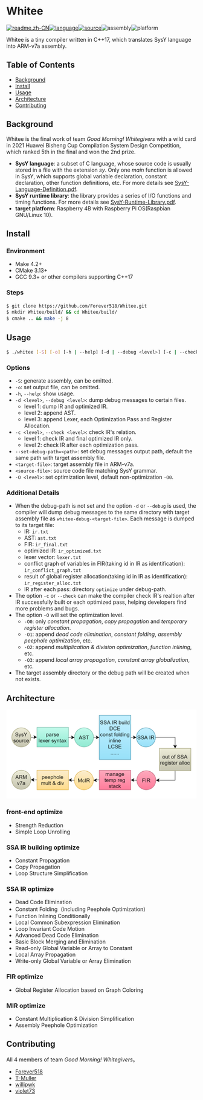 # Whitee

[![readme.zh-CN](https://img.shields.io/badge/readme-中文-g.svg)](README.zh-CN.md)[![language](https://img.shields.io/badge/language-C++-f34b7d.svg)](https://www.cplusplus.com/)[![source](https://img.shields.io/badge/source_language-SysY-yellow.svg)](https://gitlab.eduxiji.net/nscscc/compiler2021/-/blob/master/SysY%E8%AF%AD%E8%A8%80%E5%AE%9A%E4%B9%89.pdf)![assembly](https://img.shields.io/badge/target_assembly-ARM--v7a-blue.svg)![platform](https://img.shields.io/badge/platform-Linux_|_Windows-lightgrey.svg)

Whitee is a tiny compiler written in C++17, which translates SysY language into ARM-v7a assembly.

## Table of Contents

* [Background](#Background)
* [Install](#Install)
* [Usage](#Usage)
* [Architecture](#Architecture)
* [Contributing](#Contributing)

## Background

Whitee is the final work of team *Good Morning! Whitegivers* with a wild card in 2021 Huawei Bisheng Cup Compilation System Design Competition, which ranked 5th in the final and won the 2nd prize.

* **SysY language**: a subset of C language, whose source code is usually stored in a file with the extension *sy*. Only one *main* function is allowed in SysY, which supports global variable declaration, constant declaration, other function definitions, etc. For more details see [SysY-Language-Definition.pdf](https://gitlab.eduxiji.net/nscscc/compiler2021/-/blob/master/SysY%E8%AF%AD%E8%A8%80%E5%AE%9A%E4%B9%89.pdf).
* **SysY runtime library**: the library provides a series of I/O functions and timing functions. For more details see [SysY-Runtime-Library.pdf](https://gitlab.eduxiji.net/nscscc/compiler2021/-/blob/master/SysY%E8%BF%90%E8%A1%8C%E6%97%B6%E5%BA%93.pdf).
*  **target platform**: Raspberry 4B with Raspberry Pi OS(Raspbian GNU/Linux 10).

## Install

### Environment

* Make 4.2+
* CMake 3.13+
* GCC 9.3+ or other compilers supporting C++17

### Steps

```sh
$ git clone https://github.com/Forever518/Whitee.git
$ mkdir Whitee/build/ && cd Whitee/build/
$ cmake .. && make -j 8
```

## Usage

```sh
$ ./whitee [-S] [-o] [-h | --help] [-d | --debug <level>] [-c | --check <level>] [--set-debug-path=<path>] <target-file> <source-file> [-O <level>]
```

### Options

* `-S`: generate assembly, can be omitted.
* `-o`: set output file, can be omitted.
* `-h`,  `--help`: show usage.
* `-d <level>`, `--debug <level>`: dump debug messages to certain files.
  * level 1: dump IR and optimized IR.
  * level 2: append AST.
  * level 3: append Lexer, each Optimization Pass and Register Allocation.
* `-c <level>`, `--check <level>`: check IR's relation.
  * level 1: check IR and final optimized IR only.
  * level 2: check IR after each optimization pass.
* `--set-debug-path=<path>`: set debug messages output path, default the same path with target assembly file.
* `<target-file>`: target assembly file in ARM-v7a.
* `<source-file>`: source code file matching SysY grammar.
* `-O <level>`: set optimization level, default non-optimization `-O0`.

### Additional Details

* When the debug-path is not set and the option `-d` or `--debug` is used, the compiler will dump debug messages to the same directory with target assembly file as `whitee-debug-<target-file>`.  Each message is dumped to its target file:
  * IR: `ir.txt`
  * AST: `ast.txt`
  * FIR: `ir_final.txt`
  * optimized IR: `ir_optimized.txt`
  * lexer vector: `lexer.txt`
  * conflict graph of variables in FIR(taking id in IR as identification): `ir_conflict_graph.txt`
  * result of global register allocation(taking id in IR as identification): `ir_register_alloc.txt`
  * IR after each pass: directory `optimize` under debug-path.
* The option `-c` or `--check` can make the compiler check IR's realtion after IR successfully built or each optimized pass, helping developers find more problems and bugs.
* The option `-O` will set the optimization level.
  * `-O0`: only *constant propagation*, *copy propagation* and *temporary register allocation*.
  * `-O1`: append *dead code elimination*, *constant folding*, *assembly peephole optimization*, etc.
  * `-O2`: append *multiplication & division optimization*, *function inlining*, etc.
  * `-O3`: append *local array propagation*, *constant array globalization*, etc.
* The target assembly directory or the debug path will be created when not exists.


## Architecture

![architecture-CN](image/architecture.png)

### front-end optimize

* Strength Reduction
* Simple Loop Unrolling

### SSA IR building optimize

* Constant Propagation
* Copy Propagation
* Loop Structure Simplification

### SSA IR optimize

* Dead Code Elimination
* Constant Folding（including Peephole Optimization）
* Function Inlining Conditionally
* Local Common Subexpression Elimination
* Loop Invariant Code Motion
* Advanced Dead Code Elimination 
* Basic Block Merging and Elimination
* Read-only Global Variable or Array to Constant
* Local Array Propagation
* Write-only Global Variable or Array Elimination

### FIR optimize

* Global Register Allocation based on Graph Coloring

### MIR optimize

* Constant Multiplication & Division Simplification
* Assembly Peephole Optimization

## Contributing

All 4 members of team *Good Morning! Whitegivers*。

* [Forever518](https://github.com/Forever518)
* [T-Muller](https://github.com/T-Muller)
* [willipwk](https://github.com/willipwk)
* [violet73](https://github.com/violet73)